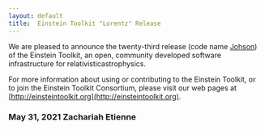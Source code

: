 ```yaml
---
layout: default
title:  Einstein Toolkit "Lorentz" Release
---
```

We are pleased to announce the twenty-third  release (code name
[Johson](https://en.wikipedia.org/wiki/Katherine_Johnson)) of the
Einstein Toolkit, an open, community developed software infrastructure for
relativisticastrophysics.

For more information about using or contributing to the Einstein Toolkit, or to
join the Einstein Toolkit Consortium, please visit our web pages at
[http://einsteintoolkit.org](http://einsteintoolkit.org).

### May 31, 2021 Zachariah Etienne
